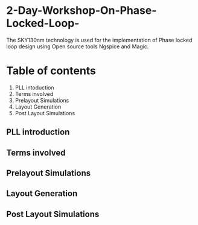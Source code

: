 # 2-Day-Workshop-On-Phase-Locked-Loop-

The SKY130nm technology is used for the implementation of Phase locked loop design using Open source tools Ngspice and Magic.

# Table of contents
1. PLL intoduction 
2. Terms involved
3. Prelayout Simulations
4. Layout Generation
5. Post Layout Simulations

## PLL introduction
## Terms involved
## Prelayout Simulations
## Layout Generation
## Post Layout Simulations

